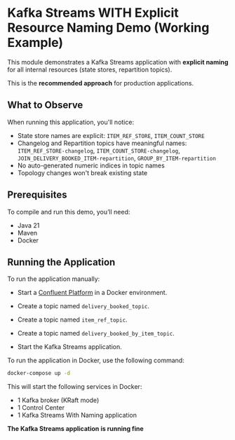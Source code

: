 # Kafka Streams WITH Explicit Resource Naming Demo (Working Example)

This module demonstrates a Kafka Streams application with **explicit naming** for all internal resources (state stores, repartition topics).  

This is the **recommended approach** for production applications.

## What to Observe

When running this application, you'll notice:
- State store names are explicit: `ITEM_REF_STORE`, `ITEM_COUNT_STORE`
- Changelog and Repartition topics have meaningful names: `ITEM_REF_STORE-changelog`, `ITEM_COUNT_STORE-changelog`, `JOIN_DELIVERY_BOOKED_ITEM-repartition`, `GROUP_BY_ITEM-repartition`
- No auto-generated numeric indices in topic names
- Topology changes won't break existing state

## Prerequisites

To compile and run this demo, you’ll need:

- Java 21
- Maven
- Docker

## Running the Application

To run the application manually:

- Start a [Confluent Platform](https://docs.confluent.io/platform/current/quickstart/ce-docker-quickstart.html#step-1-download-and-start-cp) in a Docker environment.
- Create a topic named `delivery_booked_topic`.
- Create a topic named `item_ref_topic`.
- Create a topic named `delivery_booked_by_item_topic`.

- Start the Kafka Streams application.

To run the application in Docker, use the following command:

```bash
docker-compose up -d
```

This will start the following services in Docker:

- 1 Kafka broker (KRaft mode)
- 1 Control Center
- 1 Kafka Streams With Naming application

**The Kafka Streams application is running fine**